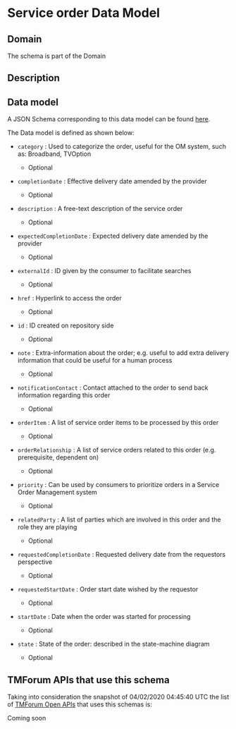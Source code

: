 # Service order Data Model

## Domain

The  schema is part of the  Domain

## Description



## Data model

A JSON Schema corresponding to this data model can be found
[here](https://github.com/tmforum-rand/schemas/blob/candidates/Service/ServiceOrder.schema.json).

The Data model is defined as shown below:
- `category` : Used to categorize the order, useful for the OM system, such as: Broadband, TVOption

  - Optional

- `completionDate` : Effective delivery date amended by the provider

  - Optional

- `description` : A free-text description of the service order

  - Optional

- `expectedCompletionDate` : Expected delivery date amended by the provider

  - Optional

- `externalId` : ID given by the consumer to facilitate searches

  - Optional

- `href` : Hyperlink to access the order

  - Optional

- `id` : ID created on repository side

  - Optional

- `note` : Extra-information about the order; e.g. useful to add extra delivery information that could be useful for a human process

  - Optional

- `notificationContact` : Contact attached to the order to send back information regarding this order

  - Optional

- `orderItem` : A list of service order items to be processed by this order

  - Optional

- `orderRelationship` : A list of service orders related to this order (e.g. prerequisite, dependent on)

  - Optional

- `priority` : Can be used by consumers to prioritize orders in a Service Order Management system

  - Optional

- `relatedParty` : A list of parties which are involved in this order and the role they are playing

  - Optional

- `requestedCompletionDate` : Requested delivery date from the requestors perspective

  - Optional

- `requestedStartDate` : Order start date wished by the requestor

  - Optional

- `startDate` : Date when the order was started for processing

  - Optional

- `state` : State of the order: described in the state-machine diagram

  - Optional





## TMForum APIs that use this schema

Taking into consideration the snapshot of 04/02/2020 04:45:40 UTC the list of [TMForum Open APIs](https://www.tmforum.org/open-apis/) that uses this schemas is:

Coming soon